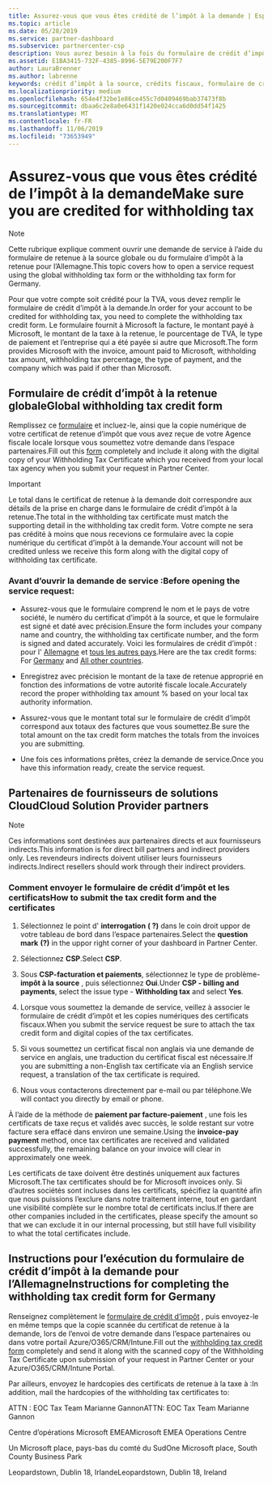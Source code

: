 ```yaml
---
title: Assurez-vous que vous êtes crédité de l’impôt à la demande | Espace partenaires
ms.topic: article
ms.date: 05/28/2019
ms.service: partner-dashboard
ms.subservice: partnercenter-csp
description: Vous aurez besoin à la fois du formulaire de crédit d’impôt à la retenue et du certificat de retenue à la source pour ouvrir une demande de service.
ms.assetid: E1BA3415-732F-4385-8996-5E79E200F7F7
author: LauraBrenner
ms.author: labrenne
keywords: crédit d’impôt à la source, crédits fiscaux, formulaire de crédit d’impôt allemand, formulaire de crédit fiscal
ms.localizationpriority: medium
ms.openlocfilehash: 654e4f32be1e86ce455c7d0409469bab37473f8b
ms.sourcegitcommit: dbaa6c2e8a0e6431f1420e024cca6d0dd54f1425
ms.translationtype: MT
ms.contentlocale: fr-FR
ms.lasthandoff: 11/06/2019
ms.locfileid: "73653949"
---
```

# <a name="make-sure-you-are-credited-for-withholding-tax"></a><span data-ttu-id="8fb3d-104">Assurez-vous que vous êtes crédité de l’impôt à la demande</span><span class="sxs-lookup"><span data-stu-id="8fb3d-104">Make sure you are credited for withholding tax</span></span>

>[!Note]
><span data-ttu-id="8fb3d-105">Cette rubrique explique comment ouvrir une demande de service à l’aide du formulaire de retenue à la source globale ou du formulaire d’impôt à la retenue pour l’Allemagne.</span><span class="sxs-lookup"><span data-stu-id="8fb3d-105">This topic covers how to open a service request using the global withholding tax form or the withholding tax form for Germany.</span></span>

<span data-ttu-id="8fb3d-106">Pour que votre compte soit crédité pour la TVA, vous devez remplir le formulaire de crédit d’impôt à la demande.</span><span class="sxs-lookup"><span data-stu-id="8fb3d-106">In order for your account to be credited for withholding tax, you need to complete the withholding tax credit form.</span></span> <span data-ttu-id="8fb3d-107">Le formulaire fournit à Microsoft la facture, le montant payé à Microsoft, le montant de la taxe à la retenue, le pourcentage de TVA, le type de paiement et l’entreprise qui a été payée si autre que Microsoft.</span><span class="sxs-lookup"><span data-stu-id="8fb3d-107">The form provides Microsoft with the invoice, amount paid to Microsoft, withholding tax amount, withholding tax percentage, the type of payment, and the company which was paid if other than Microsoft.</span></span>  

## <a name="global-withholding-tax-credit-form"></a><span data-ttu-id="8fb3d-108">Formulaire de crédit d’impôt à la retenue globale</span><span class="sxs-lookup"><span data-stu-id="8fb3d-108">Global withholding tax credit form</span></span>

<span data-ttu-id="8fb3d-109">Remplissez ce [formulaire](https://query.prod.cms.rt.microsoft.com/cms/api/am/binary/RE30311) et incluez-le, ainsi que la copie numérique de votre certificat de retenue d’impôt que vous avez reçue de votre Agence fiscale locale lorsque vous soumettez votre demande dans l’espace partenaires.</span><span class="sxs-lookup"><span data-stu-id="8fb3d-109">Fill out this [form](https://query.prod.cms.rt.microsoft.com/cms/api/am/binary/RE30311) completely and include it along with the digital copy of your Withholding Tax Certificate which you received from your local tax agency when you submit your request in Partner Center.</span></span>
>[!IMPORTANT]
><span data-ttu-id="8fb3d-110">Le total dans le certificat de retenue à la demande doit correspondre aux détails de la prise en charge dans le formulaire de crédit d’impôt à la retenue.</span><span class="sxs-lookup"><span data-stu-id="8fb3d-110">The total in the withholding tax certificate must match the supporting detail in the withholding tax credit form.</span></span> <span data-ttu-id="8fb3d-111">Votre compte ne sera pas crédité à moins que nous recevions ce formulaire avec la copie numérique du certificat d’impôt à la demande.</span><span class="sxs-lookup"><span data-stu-id="8fb3d-111">Your account will not be credited unless we receive this form along with the digital copy of withholding tax certificate.</span></span>

### <a name="before-opening-the-service-request"></a><span data-ttu-id="8fb3d-112">Avant d’ouvrir la demande de service :</span><span class="sxs-lookup"><span data-stu-id="8fb3d-112">Before opening the service request:</span></span>

- <span data-ttu-id="8fb3d-113">Assurez-vous que le formulaire comprend le nom et le pays de votre société, le numéro du certificat d’impôt à la source, et que le formulaire est signé et daté avec précision.</span><span class="sxs-lookup"><span data-stu-id="8fb3d-113">Ensure the form includes your company name and country, the withholding tax certificate number, and the form is signed and dated accurately.</span></span> <span data-ttu-id="8fb3d-114">Voici les formulaires de crédit d’impôt : pour l' [Allemagne](https://query.prod.cms.rt.microsoft.com/cms/api/am/binary/RE305Lo) et [tous les autres pays](https://query.prod.cms.rt.microsoft.com/cms/api/am/binary/RE30311).</span><span class="sxs-lookup"><span data-stu-id="8fb3d-114">Here are the tax credit forms: For [Germany](https://query.prod.cms.rt.microsoft.com/cms/api/am/binary/RE305Lo) and [All other countries](https://query.prod.cms.rt.microsoft.com/cms/api/am/binary/RE30311).</span></span>

- <span data-ttu-id="8fb3d-115">Enregistrez avec précision le montant de la taxe de retenue approprié en fonction des informations de votre autorité fiscale locale.</span><span class="sxs-lookup"><span data-stu-id="8fb3d-115">Accurately record the proper withholding tax amount % based on your local tax authority information.</span></span>

- <span data-ttu-id="8fb3d-116">Assurez-vous que le montant total sur le formulaire de crédit d’impôt correspond aux totaux des factures que vous soumettez.</span><span class="sxs-lookup"><span data-stu-id="8fb3d-116">Be sure the total amount on the tax credit form matches the totals from the invoices you are submitting.</span></span> 

- <span data-ttu-id="8fb3d-117">Une fois ces informations prêtes, créez la demande de service.</span><span class="sxs-lookup"><span data-stu-id="8fb3d-117">Once you have this information ready, create the service request.</span></span>

## <a name="cloud-solution-provider-partners"></a><span data-ttu-id="8fb3d-118">Partenaires de fournisseurs de solutions Cloud</span><span class="sxs-lookup"><span data-stu-id="8fb3d-118">Cloud Solution Provider partners</span></span>

>[!Note]
><span data-ttu-id="8fb3d-119">Ces informations sont destinées aux partenaires directs et aux fournisseurs indirects.</span><span class="sxs-lookup"><span data-stu-id="8fb3d-119">This information is for direct bill partners and indirect providers only.</span></span> <span data-ttu-id="8fb3d-120">Les revendeurs indirects doivent utiliser leurs fournisseurs indirects.</span><span class="sxs-lookup"><span data-stu-id="8fb3d-120">Indirect resellers should work through their indirect providers.</span></span>

### <a name="how-to-submit-the-tax-credit-form-and-the-certificates"></a><span data-ttu-id="8fb3d-121">Comment envoyer le formulaire de crédit d’impôt et les certificats</span><span class="sxs-lookup"><span data-stu-id="8fb3d-121">How to submit the tax credit form and the certificates</span></span>

1. <span data-ttu-id="8fb3d-122">Sélectionnez le point d' **interrogation** **( ?)** dans le coin droit uppor de votre tableau de bord dans l’espace partenaires.</span><span class="sxs-lookup"><span data-stu-id="8fb3d-122">Select the **question mark** **(?)** in the uppor right corner of your dashboard in Partner Center.</span></span>

2. <span data-ttu-id="8fb3d-123">Sélectionnez **CSP**.</span><span class="sxs-lookup"><span data-stu-id="8fb3d-123">Select **CSP**.</span></span>

3. <span data-ttu-id="8fb3d-124">Sous **CSP-facturation et paiements**, sélectionnez le type de problème- **impôt à la source** , puis sélectionnez **Oui**.</span><span class="sxs-lookup"><span data-stu-id="8fb3d-124">Under **CSP - billing and payments**, select the issue type - **Withholding tax** and select **Yes**.</span></span> 

4. <span data-ttu-id="8fb3d-125">Lorsque vous soumettez la demande de service, veillez à associer le formulaire de crédit d’impôt et les copies numériques des certificats fiscaux.</span><span class="sxs-lookup"><span data-stu-id="8fb3d-125">When you submit the service request be sure to attach the tax credit form and digital copies of the tax certificates.</span></span>

5. <span data-ttu-id="8fb3d-126">Si vous soumettez un certificat fiscal non anglais via une demande de service en anglais, une traduction du certificat fiscal est nécessaire.</span><span class="sxs-lookup"><span data-stu-id="8fb3d-126">If you are submitting a non-English tax certificate via an English service request, a translation of the tax certificate is required.</span></span>

6. <span data-ttu-id="8fb3d-127">Nous vous contacterons directement par e-mail ou par téléphone.</span><span class="sxs-lookup"><span data-stu-id="8fb3d-127">We will contact you directly by email or phone.</span></span>

<span data-ttu-id="8fb3d-128">À l’aide de la méthode de **paiement par facture-paiement** , une fois les certificats de taxe reçus et validés avec succès, le solde restant sur votre facture sera effacé dans environ une semaine.</span><span class="sxs-lookup"><span data-stu-id="8fb3d-128">Using the **invoice-pay payment** method, once tax certificates are received and validated successfully, the remaining balance on your invoice will clear in approximately one week.</span></span> 

<span data-ttu-id="8fb3d-129">Les certificats de taxe doivent être destinés uniquement aux factures Microsoft.</span><span class="sxs-lookup"><span data-stu-id="8fb3d-129">The tax certificates should be for Microsoft invoices only.</span></span> <span data-ttu-id="8fb3d-130">Si d’autres sociétés sont incluses dans les certificats, spécifiez la quantité afin que nous puissions l’exclure dans notre traitement interne, tout en gardant une visibilité complète sur le nombre total de certificats inclus.</span><span class="sxs-lookup"><span data-stu-id="8fb3d-130">If there are other companies included in the certificates, please specify the amount so that we can exclude it in our internal processing, but still have full visibility to what the total certificates include.</span></span> 

## <a name="instructions-for-completing-the-withholding-tax-credit-form-for-germany"></a><span data-ttu-id="8fb3d-131">Instructions pour l’exécution du formulaire de crédit d’impôt à la demande pour l’Allemagne</span><span class="sxs-lookup"><span data-stu-id="8fb3d-131">Instructions for completing the withholding tax credit form for Germany</span></span>

<span data-ttu-id="8fb3d-132">Renseignez complètement le [formulaire de crédit d’impôt](https://query.prod.cms.rt.microsoft.com/cms/api/am/binary/RE305Lo) , puis envoyez-le en même temps que la copie scannée du certificat de retenue à la demande, lors de l’envoi de votre demande dans l’espace partenaires ou dans votre portail Azure/O365/CRM/Intune.</span><span class="sxs-lookup"><span data-stu-id="8fb3d-132">Fill out the [withholding tax credit form](https://query.prod.cms.rt.microsoft.com/cms/api/am/binary/RE305Lo) completely and send it along with the scanned copy of the Withholding Tax Certificate upon submission of your request in Partner Center or your Azure/O365/CRM/Intune Portal.</span></span> 

<span data-ttu-id="8fb3d-133">Par ailleurs, envoyez le hardcopies des certificats de retenue à la taxe à :</span><span class="sxs-lookup"><span data-stu-id="8fb3d-133">In addition, mail the hardcopies of the withholding tax certificates to:</span></span>

<span data-ttu-id="8fb3d-134">ATTN : EOC Tax Team Marianne Gannon</span><span class="sxs-lookup"><span data-stu-id="8fb3d-134">ATTN: EOC Tax Team Marianne Gannon</span></span>

<span data-ttu-id="8fb3d-135">Centre d’opérations Microsoft EMEA</span><span class="sxs-lookup"><span data-stu-id="8fb3d-135">Microsoft EMEA Operations Centre</span></span>

<span data-ttu-id="8fb3d-136">Un Microsoft place, pays-bas du comté du Sud</span><span class="sxs-lookup"><span data-stu-id="8fb3d-136">One Microsoft place, South County Business Park</span></span>

<span data-ttu-id="8fb3d-137">Leopardstown, Dublin 18, Irlande</span><span class="sxs-lookup"><span data-stu-id="8fb3d-137">Leopardstown, Dublin 18, Ireland</span></span>
